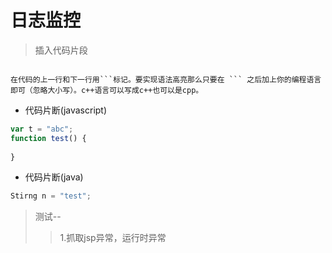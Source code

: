 # 日志监控

> 插入代码片段

<code>
在代码的上一行和下一行用```标记。要实现语法高亮那么只要在 ``` 之后加上你的编程语言即可（忽略大小写）。c++语言可以写成c++也可以是cpp。
</code>

* 代码片断(javascript)
```javascript
var t = "abc";
function test() {
	
}
```

* 代码片断(java)
```java
Stirng n = "test";
```

>测试--
>>1.抓取jsp异常，运行时异常





